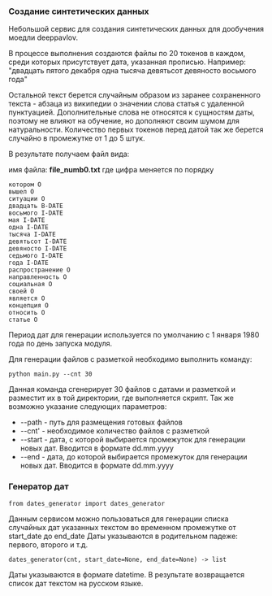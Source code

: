 ### Создание синтетических данных
Небольшой сервис для создания синтетических данных для дообучения моедли deeppavlov.

В процессе выполнения создаются файлы по 20 токенов в каждом, среди которых присутствует дата, указанная прописью.
Например: "двадцать пятого декабря одна тысяча девятьсот девяносто восьмого года"

Остальной текст берется случайным образом из заранее сохраненного текста - абзаца из википедии о значении слова статья с удаленной пунктуацией. Дополнительные слова не относятся к сущностям даты, поэтому не влияют на обучение, но дополняют своим шумом для натуральности.
Количество первых токенов перед датой так же берется случайно в промежутке от 1 до 5 штук.

В результате получаем файл вида:

имя файла: **file_numb0.txt** где цифра меняется по порядку
```
котором O 
вышел O 
ситуации O 
двадцать B-DATE 
восьмого I-DATE 
мая I-DATE
одна I-DATE
тысяча I-DATE
девятьсот I-DATE
девяносто I-DATE
седьмого I-DATE
года I-DATE
распространение O
направленность O
социальная O
своей O
является O
концепция O
относить O
статье O
```

Период дат для генерации используется по умолчанию с 1 января 1980 года по день запуска модуля.

Для генерации файлов с разметкой необходимо выполнить команду:
```
python main.py --cnt 30
```
Данная команда сгенерирует 30 файлов с датами и разметкой и разместит их в той директории, где выполняется скрипт.
Так же возможно указание следующих параметров:

* --path - путь для размещения готовых файлов
* --cnt' - необходимое количество файлов с разметкой
* --start - дата, с которой выбирается промежуток для генерации новых дат. Вводится в формате dd.mm.yyyy
* --end - дата, до которой выбирается промежуток для генерации новых дат. Вводится в формате dd.mm.yyyy


### Генератор дат

```
from dates_generator import dates_generator
```

Данным сервисом можно пользоваться для генерации списка случайных дат указанных текстом во временном промежутке от start_date до end_date
Даты указываются в родительном падеже: первого, второго и т.д.

```
dates_generator(cnt, start_date=None, end_date=None) -> list
```
Даты указываются в формате datetime.
В результате возвращается список дат текстом на русском языке.